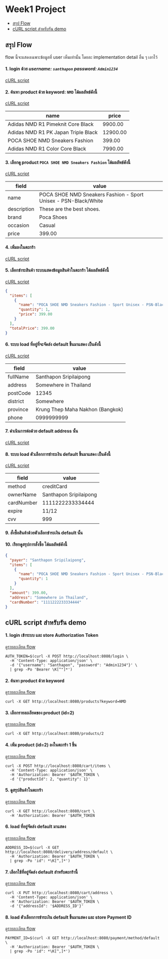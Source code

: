 # Week1 Project

- [สรุป Flow](#สรุป-flow)
- [cURL script สำหรับรัน demo](#cURL-script-สำหรับรัน-demo)

## สรุป Flow
flow นี้จะแสดงเฉพาะข้อมูลที่ user เห็นเท่านั้น โดยละ implementation detail อื่น ๆ เอาไว้

#### 1. login ด้วย _username: `santhapon` password: `Admin1234`_
[cURL script](#1-login-เข้าระบบ-และ-store-authorization-token)

#### 2. ค้นหา product ด้วย keyword: `NMD` ได้ผลลัพธ์ดังนี้
[cURL script](#2-ค้นหา-product-ด้วย-keyword)

| name                                | price    |
|-------------------------------------|----------|
| Adidas NMD R1 Pimeknit Core Black   | 9900.00  |
| Adidas NMD R1 PK Japan Triple Black | 12900.00 |
| POCA SHOE NMD Sneakers Fashion      | 399.00   |
| Adidas NMD R1 Color Core Black      | 7990.00  |

#### 3. เลือกดู product `POCA SHOE NMD Sneakers Fashion` ได้ผลลัพธ์ดังนี้
[cURL script](#3-เลือกรายละเอียดของ-product-id2)

| field       | value                                                           |
|-------------|-----------------------------------------------------------------|
| name        | POCA SHOE NMD Sneakers Fashion - Sport Unisex - PSN-Black/White |
| description | These are the best shoes.                                       |
| brand       | Poca Shoes                                                      |
| occasion    | Casual                                                          |
| price       | 399.00                                                          |

#### 4. เพิ่มลงในตะกร้า
[cURL script](#4-เพิ่ม-product-id2-ลงในตะกร้า-1-ชิ้น)

#### 5. เลือกชำระสินค้า ระบบแสดงข้อมูลสินค้าในตะกร้า ได้ผลลัพธ์ดังนี้
[cURL script](#5-ดูสรุปสินค้าในตะกร้า)

```json
{
  "items": [
    {
      "name": "POCA SHOE NMD Sneakers Fashion - Sport Unisex - PSN-Black/White",
      "quantity": 1,
      "price": 399.00
    }
  ],
  "totalPrice": 399.00
}
```

#### 6. ระบบ load ที่อยู่ที่จะจัดส่ง default ขึ้นมาแสดง เป็นดังนี้
[cURL script](#6-load-ที่อยู่จัดส่ง-default-มาแสดง)

| field     | value                            |
|-----------|----------------------------------|
| fullName  | Santhapon Sripilaipong           |
| address   | Somewhere in Thailand            |
| postCode  | 12345                            |
| district  | Somewhere                        |
| province  | Krung Thep Maha Nakhon (Bangkok) |
| phone     | 0999999999                       |

#### 7. ดำเนินการต่อด้วย default address นั้น
[cURL script](#7-เลือกใช้ที่อยู่จัดส่ง-default-สำหรับตะกร้านี้)

#### 8. ระบบ load ตัวเลือกการชำระเงิน default ขึ้นมาแสดง เป็นดังนี้
[cURL script](#8-load-ตัวเลือกการชำระเงิน-default-ขึ้นมาแสดง)

| field         | value                  |
|---------------|------------------------|
| method        | creditCard             |
| ownerName     | Santhapon Sripilaipong |
| cardNumber    | 1111222233334444       |
| expire        | 11/12                  |
| cvv           | 999                    |

#### 9. สั่งซื้อสินค้าด้วยตัวเลือกชำระเงิน default นั้น

#### 10. เรียกดูสรุปการสั่งซื้อ ได้ผลลัพธ์ดังนี้

```json
{
  "payer": "Santhapon Sripilaipong",
  "items": [
    {
      "name": "POCA SHOE NMD Sneakers Fashion - Sport Unisex - PSN-Black/White",
      "quantity": 1
    }
  ],
  "amount": 399.00,
  "address": "Somewhere in Thailand",
  "cardNumber": "1111222233334444"
}
```

## cURL script สำหรับรัน demo
#### 1. login เข้าระบบ และ store Authorization Token
[ดูรายละเอียด flow](#1-login-ด้วย-username-santhapon-password-admin1234)
```shell
AUTH_TOKEN=$(curl -X POST http://localhost:8080/login \
  -H 'Content-Type: application/json' \
  -d '{"username": "Santhapon", "password": "Admin1234"}' \
  | grep -Po 'Bearer \K[^"]*')
```

#### 2. ค้นหา product ด้วย keyword
[ดูรายละเอียด flow](#2-ค้นหา-product-ด้วย-keyword-nmd-ได้ผลลัพธ์ดังนี้)
```shell
curl -X GET http://localhost:8080/products?keyword=NMD
```

#### 3. เลือกรายละเอียดของ product (id=2)
[ดูรายละเอียด flow](#3-เลือกดู-product-poca-shoe-nmd-sneakers-fashion-ได้ผลลัพธ์ดังนี้)
```shell
curl -X GET http://localhost:8080/products/2
```

#### 4. เพิ่ม product (id=2) ลงในตะกร้า 1 ชิ้น
[ดูรายละเอียด flow](#4-เพิ่มลงในตะกร้า)
```shell
curl -X POST http://localhost:8080/cart/items \
  -H 'Content-Type: application/json' \
  -H 'Authorization: Bearer '$AUTH_TOKEN \
  -d '{"productId": 2, "quantity": 1}'
```

#### 5. ดูสรุปสินค้าในตะกร้า
[ดูรายละเอียด flow](#5-เลือกชำระสินค้า-ระบบแสดงข้อมูลสินค้าในตะกร้า-ได้ผลลัพธ์ดังนี้)
```shell
curl -X GET http://localhost:8080/cart \
  -H 'Authorization: Bearer '$AUTH_TOKEN
```

#### 6. load ที่อยู่จัดส่ง default มาแสดง
[ดูรายละเอียด flow](#6-ระบบ-load-ที่อยู่ที่จะจัดส่ง-default-ขึ้นมาแสดง-เป็นดังนี้)
```shell
ADDRESS_ID=$(curl -X GET http://localhost:8080/delivery/address/default \
  -H 'Authorization: Bearer '$AUTH_TOKEN \
  | grep -Po 'id": *\K[^,]*')
```

#### 7. เลือกใช้ที่อยู่จัดส่ง default สำหรับตะกร้านี้
[ดูรายละเอียด flow](#7-ดำเนินการต่อด้วย-default-address-นั้น)
```shell
curl -X PUT http://localhost:8080/cart/address \
  -H 'Content-Type: application/json' \
  -H 'Authorization: Bearer '$AUTH_TOKEN \
  -d '{"addressId": '$ADDRESS_ID'}'
```

#### 8. load ตัวเลือกการชำระเงิน default ขึ้นมาแสดง และ store Payment ID
[ดูรายละเอียด flow](#8-ระบบ-load-ตัวเลือกการชำระเงิน-default-ขึ้นมาแสดง-เป็นดังนี้)
```shell
PAYMENT_ID=$(curl -X GET http://localhost:8080/payment/method/default \
  -H 'Authorization: Bearer '$AUTH_TOKEN \
  | grep -Po 'id": *\K[^,]*')
```
